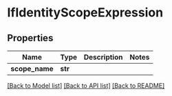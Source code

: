 # IfIdentityScopeExpression

## Properties
Name | Type | Description | Notes
------------ | ------------- | ------------- | -------------
**scope_name** | **str** |  | 

[[Back to Model list]](../README.md#documentation-for-models) [[Back to API list]](../README.md#documentation-for-api-endpoints) [[Back to README]](../README.md)


